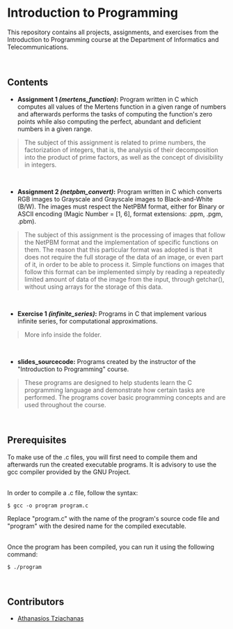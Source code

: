 # Introduction to Programming

This repository contains all projects, assignments, and exercises from the Introduction to Programming course at the Department of Informatics and Telecommunications.

<br>

 ## Contents
	

  
 - **Assignment 1 _(mertens_function)_:** Program written in C which computes all values of the Mertens function in a given range of numbers and afterwards performs the tasks of computing the function's zero points while also computing the perfect, abundant and deficient numbers in a given range.
 
> The subject of this assignment is related to prime numbers, the factorization of integers, that is, the analysis of their decomposition into the product of prime factors, as well as the concept of divisibility in integers.
 
<br>
 
 - **Assignment 2 _(netpbm_convert)_:** Program written in C which converts RGB images to Grayscale and Grayscale images to Black-and-White (B/W). The images must respect the NetPBM format, either for Binary or ASCII encoding (Magic Number = [1, 6], format extensions: .ppm, .pgm, .pbm).
 
> The subject of this assignment is the processing of images that follow the NetPBM format and the implementation of specific functions on them. 
 The reason that this particular format was adopted is that it does not require the full storage of the data of an image, or even part of it, in order to be able to process it. 
 Simple functions on images that follow this format can be implemented simply by reading a repeatedly limited amount of data of the image from the input, through getchar(), without using arrays for the storage of this data.
	
<br>

- **Exercise 1 _(infinite_series)_:** Programs in C that implement various infinite series, for computational approximations.

> More info inside the folder. 

<br>

- **slides_sourcecode:** Programs created by the instructor of the "Introduction to Programming" course.

> These programs are designed to help students learn the C programming language and demonstrate how certain tasks are performed. The programs cover basic programming concepts and are used throughout the course.

<br>

## Prerequisites

To make use of the .c files, you will first need to compile them and afterwards run the created executable programs. It is advisory to use the gcc compiler provided by the GNU Project.<br><br>

In order to compile a .c file, follow the syntax:

    $ gcc -o program program.c
    
Replace "program.c" with the name of the program's source code file and "program" with the desired name for the compiled executable.<br><br>

Once the program has been compiled, you can run it using the following command:

    $ ./program

<br>	
    
## Contributors

- [Athanasios Tziachanas](https://github.com/thanostzia)
